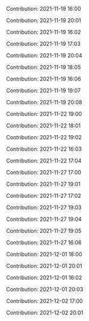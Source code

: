 Contribution: 2021-11-19 16:00

Contribution: 2021-11-19 20:01

Contribution: 2021-11-19 16:02

Contribution: 2021-11-19 17:03

Contribution: 2021-11-19 20:04

Contribution: 2021-11-19 18:05

Contribution: 2021-11-19 16:06

Contribution: 2021-11-19 19:07

Contribution: 2021-11-19 20:08

Contribution: 2021-11-22 19:00

Contribution: 2021-11-22 18:01

Contribution: 2021-11-22 19:02

Contribution: 2021-11-22 16:03

Contribution: 2021-11-22 17:04

Contribution: 2021-11-27 17:00

Contribution: 2021-11-27 19:01

Contribution: 2021-11-27 17:02

Contribution: 2021-11-27 19:03

Contribution: 2021-11-27 19:04

Contribution: 2021-11-27 19:05

Contribution: 2021-11-27 16:06

Contribution: 2021-12-01 18:00

Contribution: 2021-12-01 20:01

Contribution: 2021-12-01 16:02

Contribution: 2021-12-01 20:03

Contribution: 2021-12-02 17:00

Contribution: 2021-12-02 20:01

